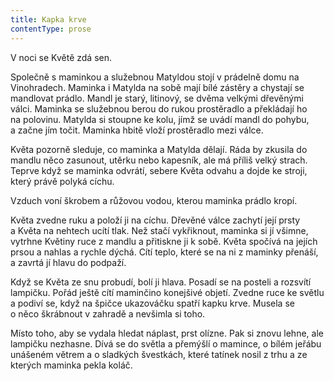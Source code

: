 ```yaml
---
title: Kapka krve
contentType: prose
---
```


<section>

V noci se Květě zdá sen.

Společně s maminkou a služebnou Matyldou stojí v prádelně domu na Vinohradech. Maminka i Matylda na sobě mají bílé zástěry a chystají se mandlovat prádlo. Mandl je starý, litinový, se dvěma velkými dřevěnými válci. Maminka se služebnou berou do rukou prostěradlo a překládají ho na polovinu. Matylda si stoupne ke kolu, jímž se uvádí mandl do pohybu, a začne jím točit. Maminka hbitě vloží prostěradlo mezi válce.

Květa pozorně sleduje, co maminka a Matylda dělají. Ráda by zkusila do mandlu něco zasunout, utěrku nebo kapesník, ale má příliš velký strach. Teprve když se maminka odvrátí, sebere Květa odvahu a dojde ke stroji, který právě polyká cíchu.

Vzduch voní škrobem a růžovou vodou, kterou maminka prádlo kropí.

Květa zvedne ruku a položí ji na cíchu. Dřevěné válce zachytí její prsty a Květa na nehtech ucítí tlak. Než stačí vykřiknout, maminka si jí všimne, vytrhne Květiny ruce z mandlu a přitiskne ji k sobě. Květa spočívá na jejích prsou a nahlas a rychle dýchá. Cítí teplo, které se na ni z maminky přenáší, a zavrtá jí hlavu do podpaží.

Když se Květa ze snu probudí, bolí ji hlava. Posadí se na posteli a rozsvítí lampičku. Pořád ještě cítí maminčino konejšivé objetí. Zvedne ruce ke světlu a podiví se, když na špičce ukazováčku spatří kapku krve. Musela se o něco škrábnout v zahradě a nevšimla si toho.

Místo toho, aby se vydala hledat náplast, prst olízne. Pak si znovu lehne, ale lampičku nezhasne. Dívá se do světla a přemýšlí o mamince, o bílém jeřábu unášeném větrem a o sladkých švestkách, které tatínek nosil z trhu a ze kterých maminka pekla koláč.

</section>
